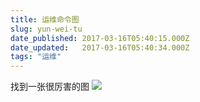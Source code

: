 ```yaml
---
title: 运维命令图
slug: yun-wei-tu
date_published: 2017-03-16T05:40:15.000Z
date_updated:   2017-03-16T05:40:34.000Z
tags: "运维"
---
```


找到一张很厉害的图
![](https://omwtkuqru.qnssl.com/linux-script.jpg)

